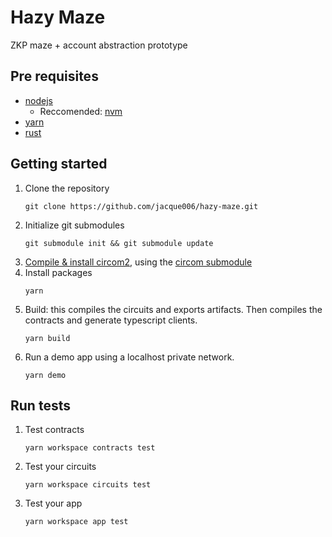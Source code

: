 # Hazy Maze

ZKP maze + account abstraction prototype

## Pre requisites

* [nodejs](https://nodejs.org)
  * Reccomended: [nvm](https://github.com/nvm-sh/nvm)
* [yarn](https://classic.yarnpkg.com)
* [rust](https://www.rust-lang.org/tools/install)

## Getting started

1. Clone the repository
    ```shell
    git clone https://github.com/jacque006/hazy-maze.git
    ```
2. Initialize git submodules
    ```shell
    git submodule init && git submodule update
    ```
3. [Compile & install circom2](https://docs.circom.io/getting-started/installation/), using the [circom submodule](./circom/)
4. Install packages
    ```shell
    yarn
    ```
5. Build: this compiles the circuits and exports artifacts. Then compiles the contracts and generate typescript clients.
    ```shell
    yarn build
    ```
6. Run a demo app using a localhost private network.
    ```shell
    yarn demo
    ```

## Run tests
1. Test contracts
    ```shell
    yarn workspace contracts test
    ```

2. Test your circuits
    ```shell
    yarn workspace circuits test
    ```

3. Test your app
    ```shell
    yarn workspace app test
    ```
